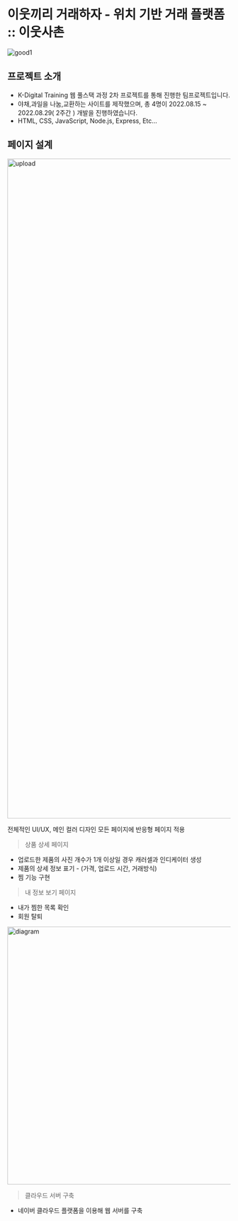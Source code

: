 # 이웃끼리 거래하자 - 위치 기반 거래 플랫폼 :: 이웃사촌

![good1](https://user-images.githubusercontent.com/71423455/199411357-bb809a41-be6f-4cc7-a327-13c0621736a9.png)

## 프로젝트 소개
* K-Digital Training 웹 풀스택 과정 2차 프로젝트를 통해 진행한 팀프로젝트입니다. 
* 야채,과일을 나눔,교환하는 사이트를 제작했으며, 총 4명이 2022.08.15 ~ 2022.08.29( 2주간 ) 개발을 진행하였습니다.
* HTML, CSS, JavaScript, Node.js, Express, Etc...

## 페이지 설계
<img width="1487" alt="upload" src="https://user-images.githubusercontent.com/71423455/199429201-7cdd0130-b0a8-4793-a544-99b00de35e54.png">

전체적인 UI/UX, 메인 컬러 디자인
모든 페이지에 반응형 페이지 적용


> 상품 상세 페이지
* 업로드한 제품의 사진 개수가 1개 이상일 경우 캐러셀과 인디케이터 생성  
* 제품의 상세 정보 표기 - (가격, 업로드 시간, 거래방식)
* 찜 기능 구현

> 내 정보 보기 페이지
* 내가 찜한 목록 확인
* 회원 탈퇴 

<img width="581" alt="diagram" src="https://user-images.githubusercontent.com/71423455/199430939-0977f760-8812-455c-897f-428374074dc1.png">

> 클라우드 서버 구축
* 네이버 클라우드 플랫폼을 이용해 웹 서버를 구축

